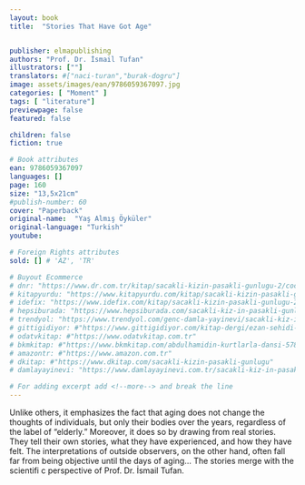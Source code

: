 ```yaml
---
layout: book
title:  "Stories That Have Got Age"


publisher: elmapublishing
authors: "Prof. Dr. İsmail Tufan"
illustrators: [""]
translators: #["naci-turan","burak-dogru"]
image: assets/images/ean/9786059367097.jpg
categories: [ "Moment" ]
tags: [ "literature"]
previewpage: false
featured: false

children: false
fiction: true

# Book attributes
ean: 9786059367097
languages: []
page: 160
size: "13,5x21cm"
#publish-number: 60
cover: "Paperback"
original-name:  "Yaş Almış Öyküler"
original-language: "Turkish"
youtube:

# Foreign Rights attributes
sold: [] # 'AZ', 'TR'

# Buyout Ecommerce
# dnr: "https://www.dr.com.tr/kitap/sacakli-kizin-pasakli-gunlugu-2/cocuk-ve-genclik/genclik-10-yas/roman-oyku/urunno=0001893059001"
# kitapyurdu: "https://www.kitapyurdu.com/kitap/sacakli-kizin-pasakli-gunlugu-2-/560122.html&filter_name=Sa%C3%A7akl%C4%B1+K%C4%B1z%27%C4%B1n+Pasakl%C4%B1+G%C3%BCnl%C3%BC%C4%9F%C3%BC+2"
# idefix: "https://www.idefix.com/kitap/sacakli-kizin-pasakli-gunlugu-2/cocuk-ve-genclik/genclik-10-yas/roman-oyku/urunno=0001893059001"
# hepsiburada: "https://www.hepsiburada.com/sacakli-kiz-in-pasakli-gunlugu-2-damla-yayinevi-p-HBV000012ER86"
# trendyol: "https://www.trendyol.com/genc-damla-yayinevi/sacakli-kiz-in-pasakli-gunlugu-2-p-54825777"
# gittigidiyor: #"https://www.gittigidiyor.com/kitap-dergi/ezan-sehidi-adnan-menderes_pdp_732728793"
# odatvkitap: #"https://www.odatvkitap.com.tr"
# bkmkitap: #"https://www.bkmkitap.com/abdulhamidin-kurtlarla-dansi-578226"
# amazontr: #"https://www.amazon.com.tr"
# dkitap: #"https://www.dkitap.com/sacakli-kizin-pasakli-gunlugu"
# damlayayinevi: "https://www.damlayayinevi.com.tr/sacakli-kiz-in-pasakli-gunlugu-2-bu-iste-bi-terslik-var"

# For adding excerpt add <!--more--> and break the line
---
```

Unlike others, it emphasizes the fact that aging
does not change the thoughts of individuals, but
only their bodies over the years, regardless of the
label of “elderly.” Moreover, it does so by drawing
from real stories. They tell their own stories, what
they have experienced, and how they have felt.
The interpretations of outside observers, on the
other hand, often fall far from being objective until
the days of aging...
The stories merge with the scientifi c perspective
of Prof. Dr. İsmail Tufan.
<!--more--> 


